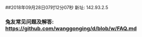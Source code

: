 ##2018年09月28日07时12分07秒 新址: 142.93.2.5
### 兔友常见问题及解答: https://github.com/wanggonging/d/blob/w/FAQ.md
